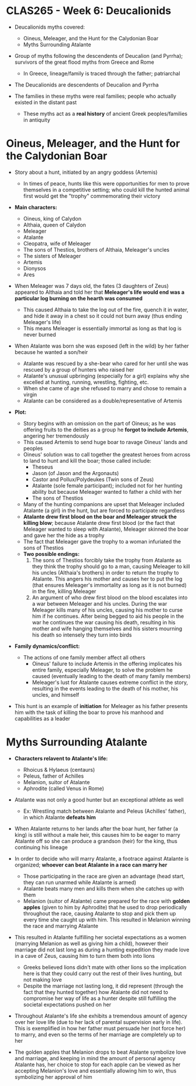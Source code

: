 # CLAS265 - Week 6: Deucalionids
- Deucalionids myths covered:
    - Oineus, Meleager, and the Hunt for the Calydonian Boar
    - Myths Surrounding Atalante

- Group of myths following the descendents of Deucalion (and Pyrrha); survivors of the great flood myths from Greece and Rome
    - In Greece, lineage/family is traced through the father; patriarchal

- The Deucalionids are descendents of Deucalion and Pyrrha
- The families in these myths were real families; people who actually existed in the distant past
    - These myths act as a **real history** of ancient Greek peoples/families in antiquity

# Oineus, Meleager, and the Hunt for the Calydonian Boar
- Story about a hunt, initiated by an angry goddess (Artemis)
    - In times of peace, hunts like this were opportunities for men to prove themselves in a competitive setting; who could kill the hunted animal first would get the "trophy" commemorating their victory

- **Main characters:**
    - Oineus, king of Calydon
    - Althaia, queen of Calydon
    - Meleager
    - Atalante
    - Cleopatra, wife of Meleager
    - The sons of Thestios, brothers of Althaia, Meleager's uncles
    - The sisters of Meleager
    - Artemis
    - Dionysos
    - Ares

- When Meleager was 7 days old, the fates (3 daughters of Zeus) appeared to Althaia and told her that **Meleager's life would end was a particular log burning on the hearth was consumed**
    - This caused Althaia to take the log out of the fire, quench it in water, and hide it away in a chest so it could not burn away (thus ending Meleager's life)
    - This means Meleager is essentially immortal as long as that log is never burned

- When Atalante was born she was exposed (left in the wild) by her father because he wanted a son/heir
    - Atalante was rescued by a she-bear who cared for her until she was rescued by a group of hunters who raised her
    - Atalante's unusual upbringing (especially for a girl) explains why she excelled at hunting, running, wrestling, fighting, etc.
    - When she came of age she refused to marry and chose to remain a virgin
    - Atalante can be considered as a double/representative of Artemis

- **Plot:**
    - Story begins with an omission on the part of Oineus; as he was offering fruits to the deities as a group he **forgot to include Artemis**, angering her tremendously
    - This caused Artemis to send huge boar to ravage Oineus' lands and peoples
    - Oineus' solution was to call together the greatest heroes from across to land to hunt and kill the boar; those called include:
        - Theseus
        - Jason (of Jason and the Argonauts)
        - Castor and Pollux/Polydeukes (Twin sons of Zeus)
        - Atalante (sole female participant); included not for her hunting ability but because Meleager wanted to father a child with her
        - The sons of Thestios
    - Many of the hunting companions are upset that Meleager included Atalante (a girl) in the hunt, but are forced to participate regardless
    - **Atalante drew first blood on the boar and Meleager struck the killing blow**; because Atalante drew first blood (or the fact that Meleager wanted to sleep with Atalante), Meleager skinned the boar and gave her the hide as a trophy
    - The fact that Meleager gave the trophy to a woman infuriated the sons of Thestios
    - **Two possible endings:**
        1. The sons of Thestios forcibly take the trophy from Atalante as they think the trophy should go to a man, causing Meleager to kill his uncles (Althaia's brothers) in order to return the trophy to Atalante. This angers his mother and causes her to put the log (that ensures Meleager's immortality as long as it is not burned) in the fire, killing Meleager
        2. An argument of who drew first blood on the blood escalates into a war between Meleager and his uncles. During the war Meleager kills many of his uncles, causing his mother to curse him if he continues. After being begged to aid his people in the war he continues the war causing his death, resulting in his mother and wife hanging themselves and his sisters mourning his death so intensely they turn into birds

- **Family dynamics/conflict:**
    - The actions of one family member affect all others
        - Oineus' failure to include Artemis in the offering implicates his entire family, especially Meleager, to solve the problem he caused (eventually leading to the death of many family members)
        - Meleager's lust for Atalante causes extreme conflict in the story, resulting in the events leading to the death of his mother, his uncles, and himself

- This hunt is an example of **initiation** for Meleager as his father presents him with the task of killing the boar to prove his manhood and capabilities as a leader

# Myths Surrounding Atalante
- **Characters relavent to Atalante's life:**
    - Rhoicus & Hylaeus (centaurs)
    - Peleus, father of Achilles
    - Melanion, suitor of Atalante
    - Aphrodite (called Venus in Rome)

- Atalante was not only a good hunter but an exceptional athlete as well
    - Ex: Wrestling match between Atalante and Peleus (Achilles' father), in which Atalante **defeats him**

- When Atalante returns to her lands after the boar hunt, her father (a king) is still without a male heir, this causes him to be eager to marry Atalante off so she can produce a grandson (heir) for the king, thus continuing his lineage

- In order to decide who will marry Atalante, a footrace against Atalante is organized; **whoever can beat Atalante in a race can marry her**
    - Those participating in the race are given an advantage (head start, they can run unarmed while Atalante is armed)
    - Atalante beats many men and kills them when she catches up with them
    - Melanion (suitor of Atalante) came prepared for the race with **golden apples** (given to him by Aphrodite) that he used to drop periodically throughout the race, causing Atalante to stop and pick them up every time she caught up with him. This resulted in Melanion winning the race and marrying Atalante

- This resulted in Atalante fulfilling her societal expectations as a women (marrying Melanion as well as giving him a child), however their marriage did not last long as during a hunting expedition they made love in a cave of Zeus, causing him to turn them both into lions
    - Greeks believed lions didn't mate with other lions so the implication here is that they could carry out the rest of their lives hunting, but not making love
    - Despite the marriage not lasting long, it did represent (through the fact that they hunted together) how Atalante did not need to compromise her way of life as a hunter despite still fulfilling the societal expectations pushed on her

- Throughout Atalante's life she exhibits a tremendous amount of agency over her love life (due to her lack of parental supervision early in life). This is exemplified in how her father must persuade her (not force her) to marry, and even so the terms of her marriage are completely up to her

- The golden apples that Melanion drops to beat Atalante symbolize love and marriage, and keeping in mind the amount of personal agency Atalante has, her choice to stop for each apple can be viewed as her accepting Melanion's love and essentially allowing him to win, thus symbolizing her approval of him